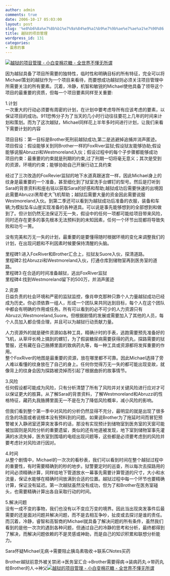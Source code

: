 ```yaml
---
author: admin
comments: true
date: 2006-10-17 05:03:00
layout: post
slug: '%e8%b6%8a%e7%8b%b1%e7%9a%84%e9%a1%b9%e7%9b%ae%e7%ae%a1%e7%90%86'
title: 越狱的项目管理
wordpress_id: 131
categories:
- 蛋疼的事
---
```


[![越狱的项目管理 - 小白变棉花糖 - 全世界不懂无所谓](http://sfile.ydy.com/bbs/attachment/Mon_0603/22_102664_825e749df4a4c75.jpg)](http://sfile.ydy.com/bbs/attachment/Mon_0603/22_102664_825e749df4a4c75.jpg)  
  
因为越狱具备了项目所需要的独特性，临时性和明确目标的所有特征，完全可以将Michael策划的越狱作为一个项目来看待，而要想成功越狱则必须关注项目管理中所需要关注的所有要素。沉着，冷静，机智和敏锐的Michael使他具备了领导这个项目的最重要的资质，但每一个项目要素同样至关重要:  
  
1.计划  
一次重大的行动必须要有周密的计划，在计划中要考虑导所有应该考虑的要素，以保证项目的成功。911恐怖分子为了当天的几小时行动往往要花上几年的时间来计划和策划。而为了这次越狱，Michael同样花上半年多时间进行计划，让我们来看下需要计划的内容  
  
项目目标：第一目标是Brother死刑前越狱成功,第二是逃避掉追捕并消声匿迹。  
项目假设：假设能够关到同Brother一样的FoxRiver监狱;假设狱友能够协助;假设能够说服Abruzzi和Westmoreland入伙；假设过程中的每个子步骤都能够成功  
项目约束：最重要的约束就是刑期的约束,过了刑期一切将毫无意义；其次是受到的资源，环境的约束；能够协助自己开展行动工具约束  
  
经过了三次改造的FoxRevier监狱的地下水道真跟迷宫一样，因此Michael身上的纹身是最重要的一个准备，甚至细化到了狱室洗手台螺钉的型号。然后是打听到Sara的背景资料和座右铭以获取Sara的好感和帮助;越狱成功后需要快速的出境因此需要Abruzzi黑帮老大飞机帮助；越狱后需要大量的资金因此需要说服Westmoreland入伙。到第二季还可以看到为越狱成功后准备的衣服，装备和车辆;为模拟坠车山崖实现准备的各种道具。可以说是事先能够想到的全部想到和做到了。但计划仍然无法保证万无一失，假设中的任何一项都可能给项目带来风险，同时还存在更多的事先根本无法预料到的未知因素，任何一个环节出现都将导致失败和功亏一篑。  
  
没有完美和万无一失的计划，最重要的是要懂得随时根据环境的变化来调整我们的计划，在出现问题和不利因素时候要保持清醒的头脑。  
  
里程碑1:进入FoxRiver和Brother汇合上，拉狱友Suore入伙，探清道路。  
里程碑2:拉Abruzzi和Westmoreland入伙，打通仓库到储物室再到医务室的道路。  
里程碑3:在合适的时间准备越狱，逃出FoxRiver监狱  
里程碑4:找到Westmoreland留下的500万，并消声匿迹  
  
2.资源  
日益负责的社会环境和严密的监狱监控，像肖申克那种只靠个人力量越狱成功已经成为历史。你必须依靠一组人，形成一个团队来共同达到目标，每个人在这个团队中都会有明确的作用或任务。所有可以看到的必不可少的人力资源只有Abruzzi,Westmoreland,Suore。但根据剧情的发展或需要加入了其他的人员，每个人员加入都合情合理，并且可以为越狱行动贡献力量。  
  
人力资源外的就是硬件资源如各种工具，精确计时的手表，逃跑需要预先准备好的飞机，从草坪长椅上搞到的螺钉，为了假装糖尿病需要获得的药丸，探路需要的狱警服，还有藏在自己胳膊里面的致病药丸等，每一种工具或资源都将发挥重要的作用。  
整个FoxRiver的地图是最重要的资源，放在哪里都不可靠。因此Michael选择了旁人难以看懂的纹身放在了自己的身上。任何你觉得万无一失的都可能出现变故，就像背上的纹身会因为探路被烫掉而引起了根据曲折的故事情节。  
  
3.风险  
任何假设都可能成为风险，只有分析清楚了所有了风险并对关键风险进行应对才可以保证更大的胜算。从了解Sara的背景资料，了解Westmoreland和Abruzzi的性格特征，藏药丸我胳膊里面无一不是在为了降低风险概率，减小风险的影响。  
  
但我们看到整个第一季中对风险的分析仍然显得不充分，最明显的就是出现了很多应急的场面或者说根本没有预料到的问题。如果说Brother为了拖延时间而冒犯预警被关入静闭室还算突发事件的话，那没有实现预计到储物室到医务室的天窗可能被加固则是风险分析的重要遗留，类似的还有地道被发现，地下室到储物室事先灌满的水流失掉，医务室到围墙的电缆出现问题等，这些都是必须要考虑到的风险并要考虑针对风险进行因对。  
  
4.时间  
从整个剧情中，Michael的一次次的看秒表，我们可以看到时间在整个越狱过程中的重要性，有时需要精确到的秒的地步。狱警要定时的巡查，所以每次去探路用的时间必须精确计算，同样给地下管道放水一幕事先需要计算管道的尺寸，大小和水流量，保证水能够在精确时间放满到合适的位置。越狱过程中每一个环节也要精确计算，保证没有延迟。第一次越狱虽然没有成功，但为了和Brother在医务室碰头，也需要精确计算出各自采取行动的时间。  
  
5.解决问题  
没有一成不变的事物，我们也没有以不变应万变的境界。因此当出现突发事件后最需要的还是面对问题并解决问题，而不是去相互争吵，扯皮或去探讨是谁的责任。而沉着，冷静，睿智和高智商的Michael就具备了解决问题的所有条件，虽然我们看到的是他一次次的遇到各种问题，但通过自己的冷静的思考和分析，最终都得到了解决，而解决问题依赖的不是灵感或神助，而是自己的知识积累和联想分析能力。  
  
Sara怀疑Michael无病->需要阻止胰岛素吸收->联系CNotes买药  
  
Brother越狱前意外被关禁闭->医务室汇合->Brother需要得病->装病药丸->带药丸给Brother的人->神父[![越狱的项目管理 - 小白变棉花糖 - 全世界不懂无所谓](http://sfile.ydy.com/bbs/attachment/Mon_0603/22_102664_14f57f3b9338d09.jpg)](http://sfile.ydy.com/bbs/attachment/Mon_0603/22_102664_14f57f3b9338d09.jpg)
